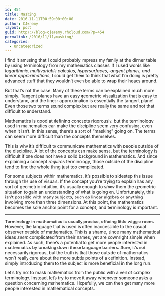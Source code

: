 ```yaml
---
id: 454
title: Masking
date: 2016-11-11T00:59:00+00:00
author: CJeremy
layout: post
guid: https://blog-cjeremy.rhcloud.com/?p=454
permalink: /2016/11/11/masking/
categories:
  - Uncategorized
---
```

I find it amusing that I could probably impress my family at the dinner table by using terminology from my mathematics classes. If I used words like _logarithmic, multivariable calculus, hypersurfaces, tangent planes, and linear approximations_, I could get them to think that what I&#8217;m doing is pretty advanced stuff that they wouldn&#8217;t even be able to wrap their heads around.

But that&#8217;s not the case. Many of these terms can be explained much more simply. Tangent planes have an easy geometric visualization that is easy to understand, and the linear approximation is essentially the tangent plane! Even those two terms sound complex but are really the same and not that difficult to understand.

Mathematics is good at defining concepts rigorously, but the terminology used in mathematics can make the discipline seem very confusing, even when it isn&#8217;t. In this sense, there&#8217;s a sort of &#8220;masking&#8221; going on. The terms can seem more difficult than the concepts themselves.

This is why it&#8217;s difficult to communicate mathematics with people outside of the discipline. A lot of the concepts can make sense, but the terminology is difficult if one does not have a solid background in mathematics. And since explaining a concept _requires_ terminology, those outside of the discipline tend to find the whole thing just too complicated.

For some subjects within mathematics, it&#8217;s possible to sidestep this issue through the use of visuals. If the concept you&#8217;re trying to explain has any sort of geometric intuition, it&#8217;s usually enough to _show_ them the geometric situation to gain an understanding of what is going on. Unfortunately, this isn&#8217;t possible with many subjects, such as linear algebra or anything involving more than three dimensions. At this point, the mathematics becomes the sole anchor point for a concept, and terminology is important.

* * *

Terminology in mathematics is usually precise, offering little wiggle room. However, the language that is used is often inaccessible to the casual observer outside of mathematics. This is a shame, since many mathematical ideas _seem_ complicated from their names, yet are downright simple when explained. As such, there&#8217;s a potential to get more people interested in mathematics by breaking down these language barriers. Sure, it&#8217;s not necessarily rigorous, but the truth is that those outside of mathematics won&#8217;t really care about the more subtle points of a definition. Instead, simply introducing them to the subject is more beneficial in the long run.

Let&#8217;s try not to mask mathematics from the public with a veil of complex terminology. Instead, let&#8217;s try to move it away whenever someone asks a question concerning mathematics. Hopefully, we can then get many more people interested in mathematical concepts.